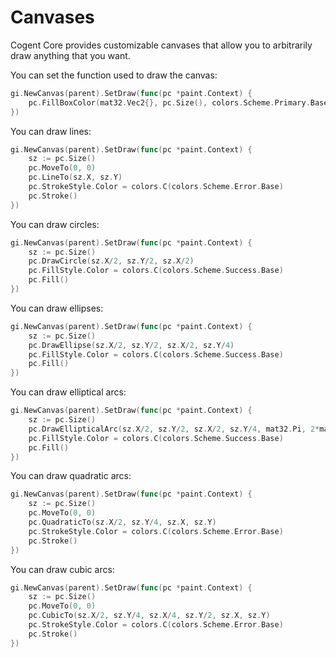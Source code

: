 # Canvases

Cogent Core provides customizable canvases that allow you to arbitrarily draw anything that you want.

You can set the function used to draw the canvas:

```Go
gi.NewCanvas(parent).SetDraw(func(pc *paint.Context) {
    pc.FillBoxColor(mat32.Vec2{}, pc.Size(), colors.Scheme.Primary.Base)
})
```

You can draw lines:

```Go
gi.NewCanvas(parent).SetDraw(func(pc *paint.Context) {
    sz := pc.Size()
    pc.MoveTo(0, 0)
    pc.LineTo(sz.X, sz.Y)
    pc.StrokeStyle.Color = colors.C(colors.Scheme.Error.Base)
    pc.Stroke()
})
```

You can draw circles:

```Go
gi.NewCanvas(parent).SetDraw(func(pc *paint.Context) {
    sz := pc.Size()
    pc.DrawCircle(sz.X/2, sz.Y/2, sz.X/2)
    pc.FillStyle.Color = colors.C(colors.Scheme.Success.Base)
    pc.Fill()
})
```

You can draw ellipses:

```Go
gi.NewCanvas(parent).SetDraw(func(pc *paint.Context) {
    sz := pc.Size()
    pc.DrawEllipse(sz.X/2, sz.Y/2, sz.X/2, sz.Y/4)
    pc.FillStyle.Color = colors.C(colors.Scheme.Success.Base)
    pc.Fill()
})
```

You can draw elliptical arcs:

```Go
gi.NewCanvas(parent).SetDraw(func(pc *paint.Context) {
    sz := pc.Size()
    pc.DrawEllipticalArc(sz.X/2, sz.Y/2, sz.X/2, sz.Y/4, mat32.Pi, 2*mat32.Pi)
    pc.FillStyle.Color = colors.C(colors.Scheme.Success.Base)
    pc.Fill()
})
```

You can draw quadratic arcs:

```Go
gi.NewCanvas(parent).SetDraw(func(pc *paint.Context) {
    sz := pc.Size()
    pc.MoveTo(0, 0)
    pc.QuadraticTo(sz.X/2, sz.Y/4, sz.X, sz.Y)
    pc.StrokeStyle.Color = colors.C(colors.Scheme.Error.Base)
    pc.Stroke()
})
```

You can draw cubic arcs:

```Go
gi.NewCanvas(parent).SetDraw(func(pc *paint.Context) {
    sz := pc.Size()
    pc.MoveTo(0, 0)
    pc.CubicTo(sz.X/2, sz.Y/4, sz.X/4, sz.Y/2, sz.X, sz.Y)
    pc.StrokeStyle.Color = colors.C(colors.Scheme.Error.Base)
    pc.Stroke()
})
```
